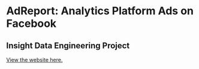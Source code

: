# AdReport: Analytics Platform Ads on Facebook 
## Insight Data Engineering Project

[View the website here.](https://prarthanabhattarai.work/)

